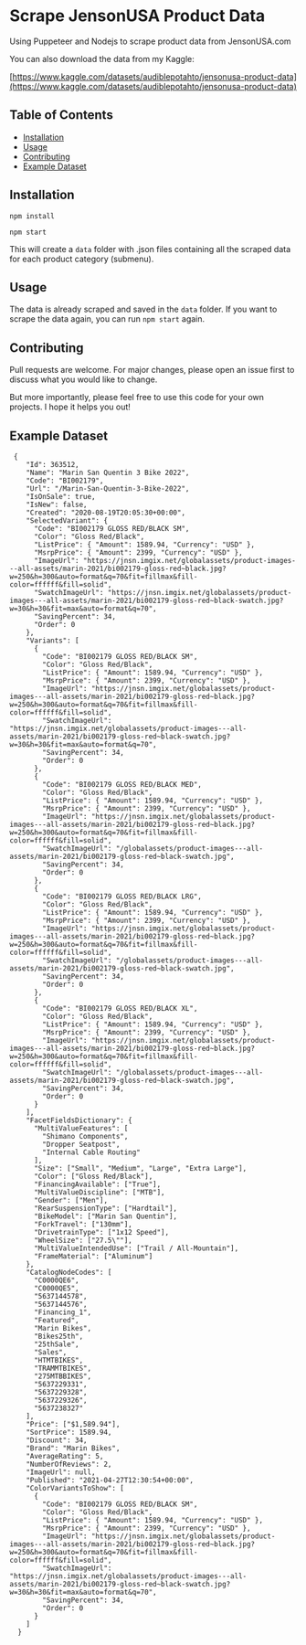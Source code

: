 # Scrape JensonUSA Product Data

Using Puppeteer and Nodejs to scrape product data from JensonUSA.com

You can also download the data from my Kaggle:

[https://www.kaggle.com/datasets/audiblepotahto/jensonusa-product-data](https://www.kaggle.com/datasets/audiblepotahto/jensonusa-product-data)

## Table of Contents

- [Installation](#installation)
- [Usage](#usage)
- [Contributing](#contributing)
- [Example Dataset](#example-dataset)

## Installation

`npm install`

`npm start`

This will create a `data` folder with .json files containing all the scraped data for each product category (submenu).

## Usage

The data is already scraped and saved in the `data` folder. If you want to scrape the data again, you can run `npm start` again.

## Contributing

Pull requests are welcome. For major changes, please open an issue first to discuss what you would like to change.

But more importantly, please feel free to use this code for your own projects. I hope it helps you out!

## Example Dataset

```
 {
    "Id": 363512,
    "Name": "Marin San Quentin 3 Bike 2022",
    "Code": "BI002179",
    "Url": "/Marin-San-Quentin-3-Bike-2022",
    "IsOnSale": true,
    "IsNew": false,
    "Created": "2020-08-19T20:05:30+00:00",
    "SelectedVariant": {
      "Code": "BI002179 GLOSS RED/BLACK SM",
      "Color": "Gloss Red/Black",
      "ListPrice": { "Amount": 1589.94, "Currency": "USD" },
      "MsrpPrice": { "Amount": 2399, "Currency": "USD" },
      "ImageUrl": "https://jnsn.imgix.net/globalassets/product-images---all-assets/marin-2021/bi002179-gloss-red~black.jpg?w=250&h=300&auto=format&q=70&fit=fillmax&fill-color=ffffff&fill=solid",
      "SwatchImageUrl": "https://jnsn.imgix.net/globalassets/product-images---all-assets/marin-2021/bi002179-gloss-red~black-swatch.jpg?w=30&h=30&fit=max&auto=format&q=70",
      "SavingPercent": 34,
      "Order": 0
    },
    "Variants": [
      {
        "Code": "BI002179 GLOSS RED/BLACK SM",
        "Color": "Gloss Red/Black",
        "ListPrice": { "Amount": 1589.94, "Currency": "USD" },
        "MsrpPrice": { "Amount": 2399, "Currency": "USD" },
        "ImageUrl": "https://jnsn.imgix.net/globalassets/product-images---all-assets/marin-2021/bi002179-gloss-red~black.jpg?w=250&h=300&auto=format&q=70&fit=fillmax&fill-color=ffffff&fill=solid",
        "SwatchImageUrl": "https://jnsn.imgix.net/globalassets/product-images---all-assets/marin-2021/bi002179-gloss-red~black-swatch.jpg?w=30&h=30&fit=max&auto=format&q=70",
        "SavingPercent": 34,
        "Order": 0
      },
      {
        "Code": "BI002179 GLOSS RED/BLACK MED",
        "Color": "Gloss Red/Black",
        "ListPrice": { "Amount": 1589.94, "Currency": "USD" },
        "MsrpPrice": { "Amount": 2399, "Currency": "USD" },
        "ImageUrl": "https://jnsn.imgix.net/globalassets/product-images---all-assets/marin-2021/bi002179-gloss-red~black.jpg?w=250&h=300&auto=format&q=70&fit=fillmax&fill-color=ffffff&fill=solid",
        "SwatchImageUrl": "/globalassets/product-images---all-assets/marin-2021/bi002179-gloss-red~black-swatch.jpg",
        "SavingPercent": 34,
        "Order": 0
      },
      {
        "Code": "BI002179 GLOSS RED/BLACK LRG",
        "Color": "Gloss Red/Black",
        "ListPrice": { "Amount": 1589.94, "Currency": "USD" },
        "MsrpPrice": { "Amount": 2399, "Currency": "USD" },
        "ImageUrl": "https://jnsn.imgix.net/globalassets/product-images---all-assets/marin-2021/bi002179-gloss-red~black.jpg?w=250&h=300&auto=format&q=70&fit=fillmax&fill-color=ffffff&fill=solid",
        "SwatchImageUrl": "/globalassets/product-images---all-assets/marin-2021/bi002179-gloss-red~black-swatch.jpg",
        "SavingPercent": 34,
        "Order": 0
      },
      {
        "Code": "BI002179 GLOSS RED/BLACK XL",
        "Color": "Gloss Red/Black",
        "ListPrice": { "Amount": 1589.94, "Currency": "USD" },
        "MsrpPrice": { "Amount": 2399, "Currency": "USD" },
        "ImageUrl": "https://jnsn.imgix.net/globalassets/product-images---all-assets/marin-2021/bi002179-gloss-red~black.jpg?w=250&h=300&auto=format&q=70&fit=fillmax&fill-color=ffffff&fill=solid",
        "SwatchImageUrl": "/globalassets/product-images---all-assets/marin-2021/bi002179-gloss-red~black-swatch.jpg",
        "SavingPercent": 34,
        "Order": 0
      }
    ],
    "FacetFieldsDictionary": {
      "MultiValueFeatures": [
        "Shimano Components",
        "Dropper Seatpost",
        "Internal Cable Routing"
      ],
      "Size": ["Small", "Medium", "Large", "Extra Large"],
      "Color": ["Gloss Red/Black"],
      "FinancingAvailable": ["True"],
      "MultiValueDiscipline": ["MTB"],
      "Gender": ["Men"],
      "RearSuspensionType": ["Hardtail"],
      "BikeModel": ["Marin San Quentin"],
      "ForkTravel": ["130mm"],
      "DrivetrainType": ["1x12 Speed"],
      "WheelSize": ["27.5\""],
      "MultiValueIntendedUse": ["Trail / All-Mountain"],
      "FrameMaterial": ["Aluminum"]
    },
    "CatalogNodeCodes": [
      "C0000QE6",
      "C0000QE5",
      "5637144578",
      "5637144576",
      "Financing_1",
      "Featured",
      "Marin Bikes",
      "Bikes25th",
      "25thSale",
      "Sales",
      "HTMTBIKES",
      "TRAMMTBIKES",
      "275MTBBIKES",
      "5637229331",
      "5637229328",
      "5637229326",
      "5637238327"
    ],
    "Price": ["$1,589.94"],
    "SortPrice": 1589.94,
    "Discount": 34,
    "Brand": "Marin Bikes",
    "AverageRating": 5,
    "NumberOfReviews": 2,
    "ImageUrl": null,
    "Published": "2021-04-27T12:30:54+00:00",
    "ColorVariantsToShow": [
      {
        "Code": "BI002179 GLOSS RED/BLACK SM",
        "Color": "Gloss Red/Black",
        "ListPrice": { "Amount": 1589.94, "Currency": "USD" },
        "MsrpPrice": { "Amount": 2399, "Currency": "USD" },
        "ImageUrl": "https://jnsn.imgix.net/globalassets/product-images---all-assets/marin-2021/bi002179-gloss-red~black.jpg?w=250&h=300&auto=format&q=70&fit=fillmax&fill-color=ffffff&fill=solid",
        "SwatchImageUrl": "https://jnsn.imgix.net/globalassets/product-images---all-assets/marin-2021/bi002179-gloss-red~black-swatch.jpg?w=30&h=30&fit=max&auto=format&q=70",
        "SavingPercent": 34,
        "Order": 0
      }
    ]
  }
```
